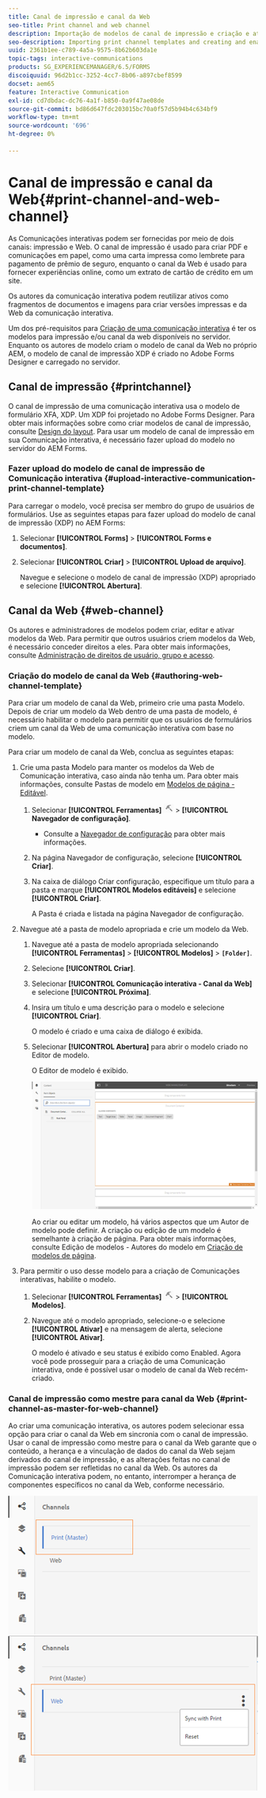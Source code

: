 ```yaml
---
title: Canal de impressão e canal da Web
seo-title: Print channel and web channel
description: Importação de modelos de canal de impressão e criação e ativação de modelos de canal da Web
seo-description: Importing print channel templates and creating and enabling web channel templates
uuid: 2361b1ee-c789-4a5a-9575-8b62b603da1e
topic-tags: interactive-communications
products: SG_EXPERIENCEMANAGER/6.5/FORMS
discoiquuid: 96d2b1cc-3252-4cc7-8b06-a897cbef8599
docset: aem65
feature: Interactive Communication
exl-id: cd7dbdac-dc76-4a1f-b850-0a9f47ae08de
source-git-commit: bd86d647fdc203015bc70a0f57d5b94b4c634bf9
workflow-type: tm+mt
source-wordcount: '696'
ht-degree: 0%

---
```


# Canal de impressão e canal da Web{#print-channel-and-web-channel}

As Comunicações interativas podem ser fornecidas por meio de dois canais: impressão e Web. O canal de impressão é usado para criar PDF e comunicações em papel, como uma carta impressa como lembrete para pagamento de prêmio de seguro, enquanto o canal da Web é usado para fornecer experiências online, como um extrato de cartão de crédito em um site.

Os autores da comunicação interativa podem reutilizar ativos como fragmentos de documentos e imagens para criar versões impressas e da Web da comunicação interativa.

Um dos pré-requisitos para [Criação de uma comunicação interativa](../../forms/using/create-interactive-communication.md) é ter os modelos para impressão e/ou canal da web disponíveis no servidor. Enquanto os autores de modelo criam o modelo de canal da Web no próprio AEM, o modelo de canal de impressão XDP é criado no Adobe Forms Designer e carregado no servidor.

## Canal de impressão {#printchannel}

O canal de impressão de uma comunicação interativa usa o modelo de formulário XFA, XDP. Um XDP foi projetado no Adobe Forms Designer. Para obter mais informações sobre como criar modelos de canal de impressão, consulte [Design do layout](../../forms/using/layout-design-details.md). Para usar um modelo de canal de impressão em sua Comunicação interativa, é necessário fazer upload do modelo no servidor do AEM Forms.

### Fazer upload do modelo de canal de impressão de Comunicação interativa {#upload-interactive-communication-print-channel-template}

Para carregar o modelo, você precisa ser membro do grupo de usuários de formulários. Use as seguintes etapas para fazer upload do modelo de canal de impressão (XDP) no AEM Forms:

1. Selecionar **[!UICONTROL Forms]** > **[!UICONTROL Forms e documentos]**.

1. Selecionar **[!UICONTROL Criar]** > **[!UICONTROL Upload de arquivo]**.

   Navegue e selecione o modelo de canal de impressão (XDP) apropriado e selecione **[!UICONTROL Abertura]**.

## Canal da Web {#web-channel}

Os autores e administradores de modelos podem criar, editar e ativar modelos da Web. Para permitir que outros usuários criem modelos da Web, é necessário conceder direitos a eles. Para obter mais informações, consulte [Administração de direitos de usuário, grupo e acesso](/help/sites-administering/user-group-ac-admin.md).

### Criação do modelo de canal da Web {#authoring-web-channel-template}

Para criar um modelo de canal da Web, primeiro crie uma pasta Modelo. Depois de criar um modelo da Web dentro de uma pasta de modelo, é necessário habilitar o modelo para permitir que os usuários de formulários criem um canal da Web de uma comunicação interativa com base no modelo.

Para criar um modelo de canal da Web, conclua as seguintes etapas:

1. Crie uma pasta Modelo para manter os modelos da Web de Comunicação interativa, caso ainda não tenha um. Para obter mais informações, consulte Pastas de modelo em [Modelos de página - Editável](/help/sites-developing/page-templates-editable.md).

   1. Selecionar **[!UICONTROL Ferramentas]** ![ferramentas](assets/tools.png) > **[!UICONTROL Navegador de configuração]**.
      * Consulte a [Navegador de configuração](/help/sites-administering/configurations.md) para obter mais informações.
   1. Na página Navegador de configuração, selecione **[!UICONTROL Criar]**.
   1. Na caixa de diálogo Criar configuração, especifique um título para a pasta e marque **[!UICONTROL Modelos editáveis]** e selecione **[!UICONTROL Criar]**.

      A Pasta é criada e listada na página Navegador de configuração.

1. Navegue até a pasta de modelo apropriada e crie um modelo da Web.

   1. Navegue até a pasta de modelo apropriada selecionando **[!UICONTROL Ferramentas]** > **[!UICONTROL Modelos]** > **`[Folder]`**.
   1. Selecione **[!UICONTROL Criar]**.
   1. Selecionar **[!UICONTROL Comunicação interativa - Canal da Web]** e selecione **[!UICONTROL Próxima]**.
   1. Insira um título e uma descrição para o modelo e selecione **[!UICONTROL Criar]**.

      O modelo é criado e uma caixa de diálogo é exibida.

   1. Selecionar **[!UICONTROL Abertura]** para abrir o modelo criado no Editor de modelo.

      O Editor de modelo é exibido.

      ![webchanneltemplate](assets/webchanneltemplate.png)

      Ao criar ou editar um modelo, há vários aspectos que um Autor de modelo pode definir. A criação ou edição de um modelo é semelhante à criação de página. Para obter mais informações, consulte Edição de modelos - Autores do modelo em [Criação de modelos de página](/help/sites-authoring/templates.md).

1. Para permitir o uso desse modelo para a criação de Comunicações interativas, habilite o modelo.

   1. Selecionar **[!UICONTROL Ferramentas]** ![ferramentas](assets/tools.png) > **[!UICONTROL Modelos]**.
   1. Navegue até o modelo apropriado, selecione-o e selecione **[!UICONTROL Ativar]** e na mensagem de alerta, selecione **[!UICONTROL Ativar]**.

      O modelo é ativado e seu status é exibido como Enabled. Agora você pode prosseguir para a criação de uma Comunicação interativa, onde é possível usar o modelo de canal da Web recém-criado.

### Canal de impressão como mestre para canal da Web {#print-channel-as-master-for-web-channel}

Ao criar uma comunicação interativa, os autores podem selecionar essa opção para criar o canal da Web em sincronia com o canal de impressão. Usar o canal de impressão como mestre para o canal da Web garante que o conteúdo, a herança e a vinculação de dados do canal da Web sejam derivados do canal de impressão, e as alterações feitas no canal de impressão podem ser refletidas no canal da Web. Os autores da Comunicação interativa podem, no entanto, interromper a herança de componentes específicos no canal da Web, conforme necessário.

![Imprimir canal como mestre](assets/create_ic_print_master_new.png) ![Canal da Web com canal de impressão como mestre](assets/create_ic_print_master_web_new.png)
